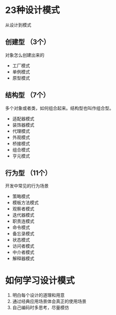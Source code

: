 # 23种设计模式

从设计到模式

## 创建型 （3个）

对象怎么创建出来的

- 工厂模式
- 单例模式
- 原型模式

## 结构型 （7个）

多个对象或者类，如何组合起来。结构型也叫作组合型。

- 适配器模式
- 装饰器模式
- 代理模式
- 外观模式
- 桥接模式
- 组合模式
- 亨元模式

## 行为型 （11个）

开发中常见的行为场景

- 策略模式
- 模板方法模式
- 观察者模式
- 迭代器模式
- 职责连模式
- 命令模式
- 备忘录模式
- 状态模式
- 访问者模式
- 中介者模式
- 解释器模式


# 如何学习设计模式
1. 明白每个设计的道理和用意
2. 通过经典应用场景体会真正的使用场景
3. 自己编码时多思考，尽量模仿